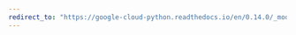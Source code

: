 ```yaml
---
redirect_to: "https://google-cloud-python.readthedocs.io/en/0.14.0/_modules/gcloud/bigtable/cluster.html"
---
```

